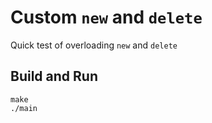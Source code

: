 # Custom `new` and `delete`

Quick test of overloading `new` and `delete`

## Build and Run

```
make
./main
```

